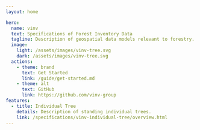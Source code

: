 ```yaml
---
layout: home

hero:
  name: vinv
  text: Specifications of Forest Inventory Data
  tagline: Description of geospatial data models relevant to forestry.
  image:
    light: /assets/images/vinv-tree.svg
    dark: /assets/images/vinv-tree.svg
  actions:
    - theme: brand
      text: Get Started
      link: /guide/get-started.md
    - theme: alt
      text: GitHub
      link: https://github.com/vinv-group
features:
  - title: Individual Tree
    details: Description of standing individual trees.
    link: /specifications/vinv-individual-tree/overview.html
---
```


